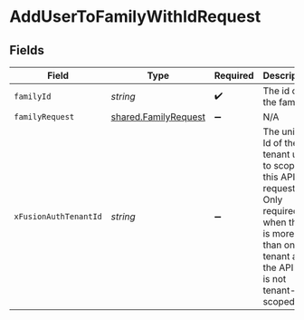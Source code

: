 # AddUserToFamilyWithIdRequest


## Fields

| Field                                                                                                                                              | Type                                                                                                                                               | Required                                                                                                                                           | Description                                                                                                                                        |
| -------------------------------------------------------------------------------------------------------------------------------------------------- | -------------------------------------------------------------------------------------------------------------------------------------------------- | -------------------------------------------------------------------------------------------------------------------------------------------------- | -------------------------------------------------------------------------------------------------------------------------------------------------- |
| `familyId`                                                                                                                                         | *string*                                                                                                                                           | :heavy_check_mark:                                                                                                                                 | The id of the family.                                                                                                                              |
| `familyRequest`                                                                                                                                    | [shared.FamilyRequest](../../models/shared/familyrequest.md)                                                                                       | :heavy_minus_sign:                                                                                                                                 | N/A                                                                                                                                                |
| `xFusionAuthTenantId`                                                                                                                              | *string*                                                                                                                                           | :heavy_minus_sign:                                                                                                                                 | The unique Id of the tenant used to scope this API request. Only required when there is more than one tenant and the API key is not tenant-scoped. |